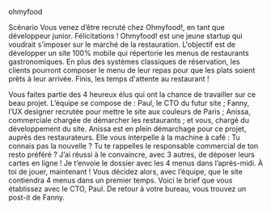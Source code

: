 ohmyfood

Scénario
Vous venez d’être recruté chez Ohmyfood!, en tant que développeur junior. Félicitations !
Ohmyfood! est une jeune startup qui voudrait s'imposer sur le marché de la restauration.
L'objectif est de développer un site 100% mobile qui répertorie les menus de restaurants
gastronomiques. En plus des systèmes classiques de réservation, les clients pourront composer
le menu de leur repas pour que les plats soient prêts à leur arrivée. Finis, les temps d'attente au
restaurant !

Vous faites partie des 4 heureux élus qui ont la chance de travailler sur ce beau projet.
L’équipe se compose de :
Paul, le CTO du futur site ;
Fanny, l’UX designer recrutée pour mettre le site aux couleurs de Paris ;
Anissa, commerciale chargée de démarcher les restaurants ;
et vous, chargé du développement du site.
Anissa est en plein démarchage pour ce projet, auprès des restaurateurs. Elle vous interpelle à
la machine à café :
Tu connais pas la nouvelle ? Tu te rappelles le responsable commercial de ton resto préféré ? J’ai
réussi à le convaincre, avec 3 autres, de déposer leurs cartes en ligne ! Je t’envoie le dossier avec
les 4 menus dans l’après-midi. À toi de jouer, maintenant !
Vous décidez alors, avec l’équipe, que le site contiendra 4 menus dans un premier temps. Voici
le brief que vous établissez avec le CTO, Paul.
De retour à votre bureau, vous trouvez un post-it de Fanny.
